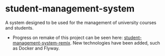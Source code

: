 # student-management-system
A system designed to be used for the management of university courses and students.

- Progress on remake of this project can be seen here: [student-management-system-remix](https://github.com/yoanpetrov02/student-management-system-remix). New technologies have been added, such as Docker and Flyway.

